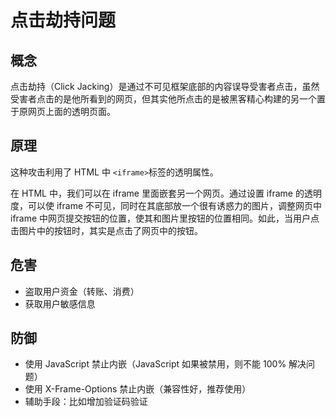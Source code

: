 # 点击劫持问题

## 概念

点击劫持（Click Jacking）是通过不可见框架底部的内容误导受害者点击，虽然受害者点击的是他所看到的网页，但其实他所点击的是被黑客精心构建的另一个置于原网页上面的透明页面。

## 原理

这种攻击利用了 HTML 中 `<iframe>`标签的透明属性。

在 HTML 中，我们可以在 iframe 里面嵌套另一个网页。通过设置 iframe 的透明度，可以使 iframe 不可见，同时在其底部放一个很有诱惑力的图片，调整网页中 iframe 中网页提交按钮的位置，使其和图片里按钮的位置相同。如此，当用户点击图片中的按钮时，其实是点击了网页中的按钮。

## 危害

- 盗取用户资金（转账、消费）
- 获取用户敏感信息

## 防御

- 使用 JavaScript 禁止内嵌（JavaScript 如果被禁用，则不能 100% 解决问题）
- 使用 X-Frame-Options 禁止内嵌（兼容性好，推荐使用）
- 辅助手段：比如增加验证码验证

